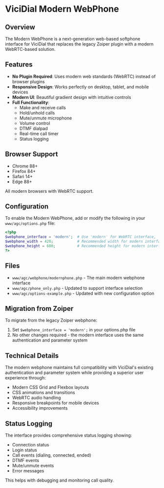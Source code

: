 # ViciDial Modern WebPhone

## Overview

The Modern WebPhone is a next-generation web-based softphone interface for ViciDial that replaces the legacy Zoiper plugin with a modern WebRTC-based solution.

## Features

- **No Plugin Required**: Uses modern web standards (WebRTC) instead of browser plugins
- **Responsive Design**: Works perfectly on desktop, tablet, and mobile devices
- **Modern UI**: Beautiful gradient design with intuitive controls
- **Full Functionality**: 
  - Make and receive calls
  - Hold/unhold calls
  - Mute/unmute microphone
  - Volume control
  - DTMF dialpad
  - Real-time call timer
  - Status logging

## Browser Support

- Chrome 88+
- Firefox 84+
- Safari 14+
- Edge 88+

All modern browsers with WebRTC support.

## Configuration

To enable the Modern WebPhone, add or modify the following in your `www/agc/options.php` file:

```php
<?php
$webphone_interface = 'modern';  # Use 'modern' for WebRTC interface, 'zoiper' for legacy
$webphone_width = 420;           # Recommended width for modern interface
$webphone_height = 600;          # Recommended height for modern interface
?>
```

## Files

- `www/agc/webphone/modernphone.php` - The main modern webphone interface
- `www/agc/phone_only.php` - Updated to support interface selection
- `www/agc/options-example.php` - Updated with new configuration option

## Migration from Zoiper

To migrate from the legacy Zoiper webphone:

1. Set `$webphone_interface = 'modern';` in your options.php file
2. No other changes required - the modern interface uses the same authentication and parameter system

## Technical Details

The modern webphone maintains full compatibility with ViciDial's existing authentication and parameter system while providing a superior user experience through:

- Modern CSS Grid and Flexbox layouts
- CSS animations and transitions
- WebRTC audio handling
- Responsive breakpoints for mobile devices
- Accessibility improvements

## Status Logging

The interface provides comprehensive status logging showing:
- Connection status
- Login status
- Call events (dialing, connected, ended)
- DTMF events
- Mute/unmute events
- Error messages

This helps with debugging and monitoring call quality.